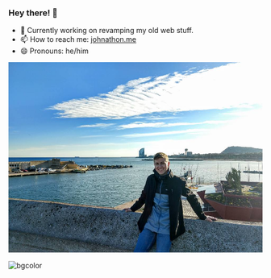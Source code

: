 ### Hey there! 👋

- 💬 Currently working on revamping my old web stuff.
- 📫 How to reach me: [johnathon.me](https://johnathon.me)
- 😄 Pronouns: he/him

![I smile, like a lot haha.](https://raw.githubusercontent.com/heyjohncorbin/heyjohncorbin/master/john-smile.jpg)

![bgcolor](#e4eeff)
